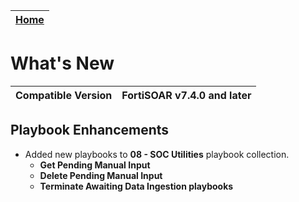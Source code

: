 | [Home](./README.md) |
|----------------------|

# What's New

| Compatible Version | FortiSOAR v7.4.0 and later |
|--------------------|----------------------------|


## Playbook Enhancements
- Added new playbooks to **08 - SOC Utilities** playbook collection.
    - **Get Pending Manual Input**
    - **Delete Pending Manual Input**
    - **Terminate Awaiting Data Ingestion playbooks**
    
